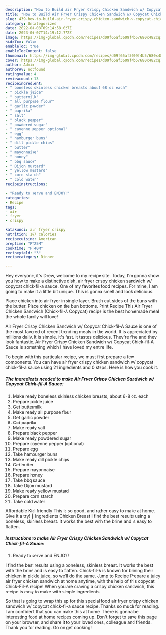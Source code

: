 ```yaml
---
description: "How to Build Air Fryer Crispy Chicken Sandwich w/ Copycat Chick-fil-A Sauce the Delicious}"
title: "How to Build Air Fryer Crispy Chicken Sandwich w/ Copycat Chick-fil-A Sauce the Delicious}"
slug: 439-how-to-build-air-fryer-crispy-chicken-sandwich-w-copycat-chick-fil-a-sauce-the-delicious
category: Uncategorized
date: 2022-08-08T09:14:58.027Z
date: 2023-06-07T14:19:12.772Z
image: https://img-global.cpcdn.com/recipes/d09f65af3609f4b5/680x482cq70/air-fryer-crispy-chicken-sandwich-w-copycat-chick-fil-a-sauce-recipe-main-photo.jpg
hideToc: false
enableToc: true
enableTocContent: false
thumbnail: https://img-global.cpcdn.com/recipes/d09f65af3609f4b5/680x482cq70/air-fryer-crispy-chicken-sandwich-w-copycat-chick-fil-a-sauce-recipe-main-photo.jpg
cover: https://img-global.cpcdn.com/recipes/d09f65af3609f4b5/680x482cq70/air-fryer-crispy-chicken-sandwich-w-copycat-chick-fil-a-sauce-recipe-main-photo.jpg
author: Admin
authorAv: notfound
ratingvalue: 4
reviewcount: 13
recipeingredient:
- " boneless skinless chicken breasts about 68 oz each"
- " pickle juice"
- " buttermilk"
- " all purpose flour"
- " garlic powder"
- " paprika"
- " salt"
- " black pepper"
- " powdered sugar"
- " cayenne pepper optional"
- " egg"
- " hamburger buns"
- " dill pickle chips"
- " butter"
- " mayonnaise"
- " honey"
- " bbq sauce"
- " Dijon mustard"
- " yellow mustard"
- " corn starch"
- " cold water"
recipeinstructions:

- "Ready to serve and ENJOY!"
categories:
- Recipe
tags:
- air
- fryer
- crispy

katakunci: air fryer crispy 
nutrition: 167 calories
recipecuisine: American
preptime: "PT25M"
cooktime: "PT40M"
recipeyield: "3"
recipecategory: Dinner

---
```



Hey everyone, it's Drew, welcome to my recipe site. Today, I'm gonna show you how to make a distinctive dish, air fryer crispy chicken sandwich w/ copycat chick-fil-a sauce. One of my favorites food recipes. For mine, I am going to make it a little bit unique. This is gonna smell and look delicious.

Place chicken into air fryer in single layer. Brush cut sides of the buns with the butter. Place chicken on the bun bottoms. Print Recipe This Air Fryer Chicken Sandwich (Chick-fil-A Copycat) recipe is the best homemade meal the whole family will love!

Air Fryer Crispy Chicken Sandwich w/ Copycat Chick-fil-A Sauce is one of the most favored of recent trending meals in the world. It is appreciated by millions daily. It is simple, it's fast, it tastes delicious. They're fine and they look fantastic. Air Fryer Crispy Chicken Sandwich w/ Copycat Chick-fil-A Sauce is something which I have loved my entire life.


To begin with this particular recipe, we must first prepare a few components. You can have air fryer crispy chicken sandwich w/ copycat chick-fil-a sauce using 21 ingredients and 0 steps. Here is how you cook it.

<!--inarticleads1-->

##### The ingredients needed to make Air Fryer Crispy Chicken Sandwich w/ Copycat Chick-fil-A Sauce:

1. Make ready  boneless skinless chicken breasts, about 6-8 oz. each
1. Prepare  pickle juice
1. Get  buttermilk
1. Make ready  all purpose flour
1. Get  garlic powder
1. Get  paprika
1. Make ready  salt
1. Prepare  black pepper
1. Make ready  powdered sugar
1. Prepare  cayenne pepper (optional)
1. Prepare  egg
1. Take  hamburger buns
1. Make ready  dill pickle chips
1. Get  butter
1. Prepare  mayonnaise
1. Prepare  honey
1. Take  bbq sauce
1. Take  Dijon mustard
1. Make ready  yellow mustard
1. Prepare  corn starch
1. Take  cold water


Affordable Kid-friendly This is so good, and rather easy to make at home. Give it a try! 🍔 Ingredients Chicken Breast I find the best results using a boneless, skinless breast. It works the best with the brine and is easy to flatten. 

<!--inarticleads2-->

##### Instructions to make Air Fryer Crispy Chicken Sandwich w/ Copycat Chick-fil-A Sauce:


1. Ready to serve and ENJOY!

I find the best results using a boneless, skinless breast. It works the best with the brine and is easy to flatten. Chick-fil-A is known for brining their chicken in pickle juice, so we&#39;ll do the same. Jump to Recipe Prepare a juicy air fryer chicken sandwich at home anytime, with the help of this copycat Chick-Fil-A recipe! When you are craving a crispy chicken sandwich, this recipe is easy to make with simple ingredients. 

So that is going to wrap this up for this special food air fryer crispy chicken sandwich w/ copycat chick-fil-a sauce recipe. Thanks so much for reading. I am confident that you can make this at home. There is gonna be interesting food at home recipes coming up. Don't forget to save this page on your browser, and share it to your loved ones, colleague and friends. Thank you for reading. Go on get cooking!
